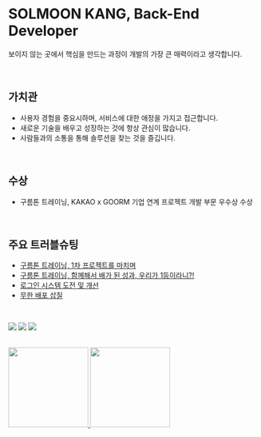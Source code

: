 # SOLMOON KANG, Back-End Developer

보이지 않는 곳에서 핵심을 만드는 과정이 개발의 가장 큰 매력이라고 생각합니다.

<br>

## 가치관
- 사용자 경험을 중요시하며, 서비스에 대한 애정을 가지고 접근합니다.
- 새로운 기술을 배우고 성장하는 것에 항상 관심이 많습니다.
- 사람들과의 소통을 통해 솔루션을 찾는 것을 즐깁니다.

<br>

## 수상
- 구름톤 트레이닝, KAKAO x GOORM 기업 연계 프로젝트 개발 부문 우수상 수상

<br>

## 주요 트러블슈팅
- [구름톤 트레이닝, 1차 프로젝트를 마치며](https://ssolv.tistory.com/28)
- [구름톤 트레이닝, 함께해서 배가 된 성과, 우리가 1등이라니?!](https://ssolv.tistory.com/29)
- [로그인 시스템 도전 및 개선](https://ssolv.tistory.com/50)
- [무한 배포 삽질](https://ssolv.tistory.com/51)

<br>

<a href="https://ssolv.tistory.com/"><img src="https://img.shields.io/badge/Tech Blog-FF9E2A?style=flat-square&logo=Tistory&logoColor=white&link=https://ssolv.tistory.com/"/></a> <a href="https://www.linkedin.com/in/%EC%86%94%EB%AC%B8-%EA%B0%95-173aba347/"><img src="https://img.shields.io/badge/-Linkedin-0b65c2?style=flat-square&logo=Linkedin&logoColor=white&link=https://www.linkedin.com/in/%EC%86%94%EB%AC%B8-%EA%B0%95-173aba347/"/></a> <a href="mailto:rkdthfans8563@gmail.com"><img src="https://img.shields.io/badge/-Gmail-EA4335?style=flat-square&logo=Gmail&logoColor=white&link=mailto:rkdthfans8563@gmail.com"/></a>

<br>

<a href="https://github.com/solmoonkang/">
    <img src="https://github-readme-stats-git-masterrstaa-rickstaa.vercel.app/api?username=solmoonkang&&show_icons=true&theme=material-palenight&include_all_commits=true&count_private=true" height="160" />
    <img src="https://github-readme-stats-git-masterrstaa-rickstaa.vercel.app/api/top-langs/?username=solmoonkang&langs_count=6&theme=material-palenight&layout=compact" height="160" />
</a>


